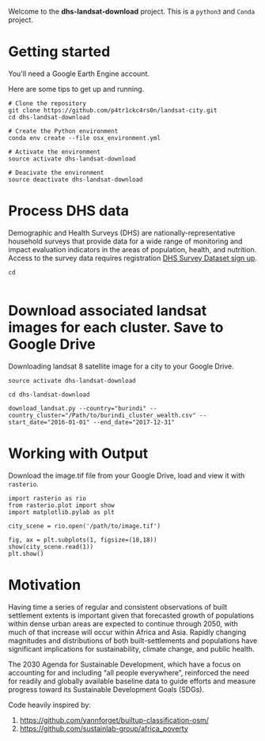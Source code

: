 Welcome to the **dhs-landsat-download** project. This is a `python3` and `Conda` project.

# Getting started

You'll need a Google Earth Engine account.

Here are some tips to get up and running.

```
# Clone the repository
git clone https://github.com/p4tr1ckc4rs0n/landsat-city.git
cd dhs-landsat-download

# Create the Python environment
conda env create --file osx_environment.yml

# Activate the environment
source activate dhs-landsat-download

# Deacivate the environment
source deactivate dhs-landsat-download
```

# Process DHS data

Demographic and Health Surveys (DHS) are nationally-representative household surveys that provide data for a wide range of monitoring and impact evaluation indicators in the areas of population, health, and nutrition. Access to the survey data requires registration [DHS Survey Dataset sign up](https://dhsprogram.com/data/dataset_admin/login_main.cfm?CFID=17027270&CFTOKEN=c4c188f84eaedb52-487F1EA8-E5D7-6CFA-5B97BD18ADC2BD5E).

```
cd  


```

# Download associated landsat images for each cluster. Save to Google Drive

Downloading landsat 8 satellite image for a city to your Google Drive.

```
source activate dhs-landsat-download

cd dhs-landsat-download

download_landsat.py --country="burindi" --country_cluster="/Path/to/burindi_cluster_wealth.csv" --start_date="2016-01-01" --end_date="2017-12-31"

```

# Working with Output

Download the image.tif file from your Google Drive, load and view it with `rasterio`.

```
import rasterio as rio
from rasterio.plot import show
import matplotlib.pylab as plt

city_scene = rio.open('/path/to/image.tif')

fig, ax = plt.subplots(1, figsize=(18,18))
show(city_scene.read(1))
plt.show()
```

# Motivation

Having time a series of regular and consistent observations of built settlement extents is important given that forecasted growth of populations within dense urban areas are expected to continue through 2050, with much of that increase will occur within Africa and Asia. Rapidly changing magnitudes and distributions of both built-settlements and populations have significant implications for sustainability, climate change, and public health. 

The 2030 Agenda for Sustainable Development, which have a focus on accounting for and including “all people everywhere”, reinforced the need for readily and globally available baseline data to guide efforts and measure progress toward its Sustainable Development Goals (SDGs).

Code heavily inspired by:
1. https://github.com/yannforget/builtup-classification-osm/
2. https://github.com/sustainlab-group/africa_poverty
